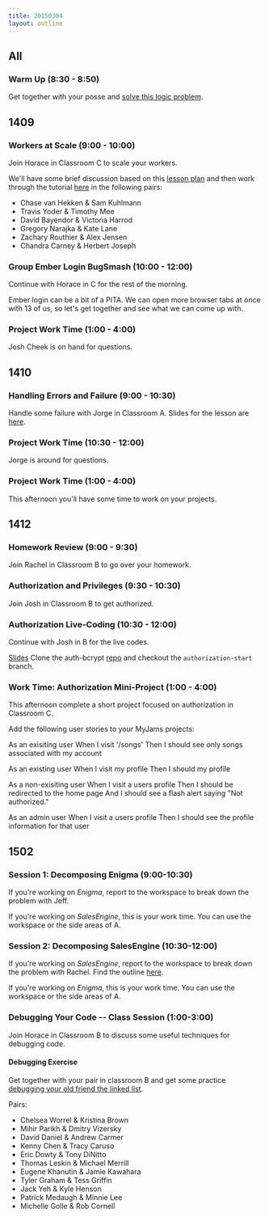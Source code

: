 ```yaml
---
title: 20150304
layout: outline
---
```


## All

### Warm Up (8:30 - 8:50)

Get together with your posse and [solve this logic problem](http://cl.ly/0X353Q2X2H0f).

## 1409

### Workers at Scale (9:00 - 10:00)

Join Horace in Classroom C to scale your workers.

We'll have some brief discussion based on this [lesson plan](https://github.com/turingschool/lesson_plans/blob/master/ruby_04-apis_and_scalability/workers_at_scale.markdown) and then work through the tutorial [here](http://tutorials.jumpstartlab.com/topics/performance/small_background_jobs.html) in the following pairs:

* Chase van Hekken & Sam Kuhlmann
* Travis Yoder & Timothy Mee
* David Bayendor & Victoria Harrod
* Gregory Narajka & Kate Lane
* Zachary Routhier & Alex Jensen
* Chandra Carney & Herbert Joseph

### Group Ember Login BugSmash (10:00 - 12:00)

Continue with Horace in C for the rest of the morning.

Ember login can be a bit of a PITA. We can open more browser tabs at
once with 13 of us, so let's get together and see what we can come up
with.

### Project Work Time (1:00 - 4:00)

Josh Cheek is on hand for questions.

## 1410

### Handling Errors and Failure (9:00 - 10:30)

Handle some failure with Jorge in Classroom A. Slides for the lesson are [here](https://www.dropbox.com/s/gadq54bdh8arew7/Turing%20-%20Handling%20Errors%20in%20Rails.key?dl=0).

### Project Work Time (10:30 - 12:00)

Jorge is around for questions.

### Project Work Time (1:00 - 4:00)

This afternoon you'll have some time to work on your projects.

## 1412

### Homework Review (9:00 - 9:30)

Join Rachel in Classroom B to go over your homework.

### Authorization and Privileges (9:30 - 10:30)

Join Josh in Classroom B to get authorized.

### Authorization Live-Coding (10:30 - 12:00)

Continue with Josh in B for the live codes.

[Slides](https://www.dropbox.com/s/8rtbyt0o1m446mo/Authorization%20and%20Privileges.key?dl=0)
Clone the auth-bcrypt [repo](https://github.com/turingschool-examples/auth-bcrypt) and checkout the `authorization-start` branch.

### Work Time: Authorization Mini-Project (1:00 - 4:00)

This afternoon complete a short project focused on authorization in Classroom C.

Add the following user stories to your MyJams projects:

As an exisiting user
When I visit '/songs'
Then I should see only songs associated with my account

As an existing user
When I visit my profile
Then I should my profile

As a non-exisiting user
When I visit a users profile
Then I should be redirected to the home page
And I should see a flash alert saying "Not authorized."

As an admin user
When I visit a users profile
Then I should see the profile information for that user

## 1502

### Session 1: Decomposing Enigma (9:00-10:30)

If you're working on *Enigma*, report to the workspace to break down the problem
with Jeff.

If you're working on *SalesEngine*, this is your work time. You can use the workspace
or the side areas of A.

### Session 2: Decomposing SalesEngine (10:30-12:00)

If you're working on *SalesEngine*, report to the workspace to break down the problem
with Rachel. Find the outline [here](https://github.com/turingschool/lesson_plans/blob/master/ruby_01-object_oriented_programming_with_ruby/sales_engine_decomposition.markdown). 

If you're working on *Enigma*, this is your work time. You can use the workspace
or the side areas of A.

### Debugging Your Code -- Class Session (1:00-3:00)

Join Horace in Classroom B to discuss some useful techniques for debugging code.

#### Debugging Exercise

Get together with your pair in classroom B and get some practice [debugging your old friend the linked list](https://github.com/turingschool-examples/data_structures_and_algorithms/tree/master/linked_lists).

Pairs:

* Chelsea Worrel & Kristina Brown
* Mihir Parikh & Dmitry Vizersky
* David Daniel & Andrew Carmer
* Kenny Chen & Tracy Caruso
* Eric Dowty & Tony DiNitto
* Thomas Leskin & Michael Merrill
* Eugene Khanutin & Jamie Kawahara
* Tyler Graham & Tess Griffin
* Jack Yeh & Kyle Henson
* Patrick Medaugh & Minnie Lee
* Michelle Golle & Rob Cornell
